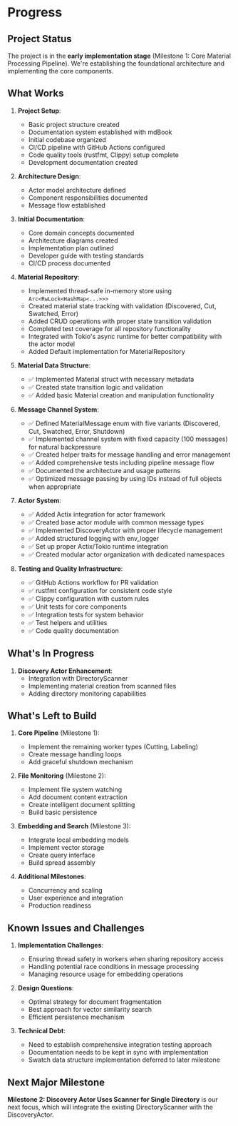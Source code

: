 # Progress

## Project Status

The project is in the **early implementation stage** (Milestone 1: Core Material Processing Pipeline). We're establishing the foundational architecture and implementing the core components.

## What Works

1. **Project Setup**:

   - Basic project structure created
   - Documentation system established with mdBook
   - Initial codebase organized
   - CI/CD pipeline with GitHub Actions configured
   - Code quality tools (rustfmt, Clippy) setup complete
   - Development documentation created

2. **Architecture Design**:

   - Actor model architecture defined
   - Component responsibilities documented
   - Message flow established

3. **Initial Documentation**:

   - Core domain concepts documented
   - Architecture diagrams created
   - Implementation plan outlined
   - Developer guide with testing standards
   - CI/CD process documented

4. **Material Repository**:

   - Implemented thread-safe in-memory store using `Arc<RwLock<HashMap<...>>>`
   - Created material state tracking with validation (Discovered, Cut, Swatched, Error)
   - Added CRUD operations with proper state transition validation
   - Completed test coverage for all repository functionality
   - Integrated with Tokio's async runtime for better compatibility with the actor model
   - Added Default implementation for MaterialRepository

5. **Material Data Structure**:

   - ✅ Implemented Material struct with necessary metadata
   - ✅ Created state transition logic and validation
   - ✅ Added basic Material creation and manipulation functionality

6. **Message Channel System**:

   - ✅ Defined MaterialMessage enum with five variants (Discovered, Cut, Swatched, Error, Shutdown)
   - ✅ Implemented channel system with fixed capacity (100 messages) for natural backpressure
   - ✅ Created helper traits for message handling and error management
   - ✅ Added comprehensive tests including pipeline message flow
   - ✅ Documented the architecture and usage patterns
   - ✅ Optimized message passing by using IDs instead of full objects when appropriate

7. **Actor System**:

   - ✅ Added Actix integration for actor framework
   - ✅ Created base actor module with common message types
   - ✅ Implemented DiscoveryActor with proper lifecycle management
   - ✅ Added structured logging with env_logger
   - ✅ Set up proper Actix/Tokio runtime integration
   - ✅ Created modular actor organization with dedicated namespaces

8. **Testing and Quality Infrastructure**:
   - ✅ GitHub Actions workflow for PR validation
   - ✅ rustfmt configuration for consistent code style
   - ✅ Clippy configuration with custom rules
   - ✅ Unit tests for core components
   - ✅ Integration tests for system behavior
   - ✅ Test helpers and utilities
   - ✅ Code quality documentation

## What's In Progress

1. **Discovery Actor Enhancement**:
   - Integration with DirectoryScanner
   - Implementing material creation from scanned files
   - Adding directory monitoring capabilities

## What's Left to Build

1. **Core Pipeline** (Milestone 1):

   - Implement the remaining worker types (Cutting, Labeling)
   - Create message handling loops
   - Add graceful shutdown mechanism

2. **File Monitoring** (Milestone 2):

   - Implement file system watching
   - Add document content extraction
   - Create intelligent document splitting
   - Build basic persistence

3. **Embedding and Search** (Milestone 3):

   - Integrate local embedding models
   - Implement vector storage
   - Create query interface
   - Build spread assembly

4. **Additional Milestones**:
   - Concurrency and scaling
   - User experience and integration
   - Production readiness

## Known Issues and Challenges

1. **Implementation Challenges**:

   - Ensuring thread safety in workers when sharing repository access
   - Handling potential race conditions in message processing
   - Managing resource usage for embedding operations

2. **Design Questions**:

   - Optimal strategy for document fragmentation
   - Best approach for vector similarity search
   - Efficient persistence mechanism

3. **Technical Debt**:
   - Need to establish comprehensive integration testing approach
   - Documentation needs to be kept in sync with implementation
   - Swatch data structure implementation deferred to later milestone

## Next Major Milestone

**Milestone 2: Discovery Actor Uses Scanner for Single Directory** is our next focus, which will integrate the existing DirectoryScanner with the DiscoveryActor.
